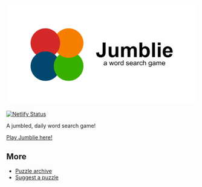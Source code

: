 ![Jumblie](./assets/og.png)

[![Netlify Status](https://api.netlify.com/api/v1/badges/b160648f-d7f3-4dba-814a-f4279865b507/deploy-status)](https://app.netlify.com/sites/jumblie/deploys)

A jumbled, daily word search game!

[Play Jumblie here!](https://jumblie.com)

## More

- [Puzzle archive](https://jumblie.com/archive)
- [Suggest a puzzle](https://jumblie.com/suggest)
